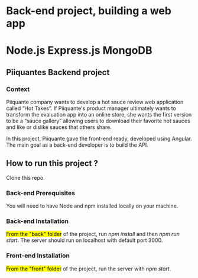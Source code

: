 # Back-end project, building a web app
# Node.js Express.js MongoDB

<h2>Piiquantes Backend project</h2>

<h3>Context</h3>
Piiquante company wants to develop a hot sauce review web application called “Hot Takes”.
If Piiquante's product manager ultimately wants to transform the evaluation app into an online store, she wants the first version to be a “sauce gallery” allowing users to download their favorite hot sauces and like or dislike sauces that others share.

In this project, Piiquante gave the front-end ready, developed using Angular. The main goal as a back-end developer is to build the API.

<h2>How to run this project ?</h2>
Clone this repo.

<h3>Back-end Prerequisites</h3>
You will need to have Node and npm installed locally on your machine.

<h3>Back-end Installation</h3>
<mark>From the "back" folder</mark> of the project, run <i>npm install</i> and then <i>npm run start</i>. The server should run on localhost with default port 3000.

<h3>Front-end Installation</h3>
<mark>From the "front" folder</mark> of the project, run the server with <i>npm start</i>.